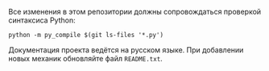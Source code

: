 Все изменения в этом репозитории должны сопровождаться проверкой синтаксиса Python:

```
python -m py_compile $(git ls-files '*.py')
```

Документация проекта ведётся на русском языке. При добавлении новых механик обновляйте файл `README.txt`.
